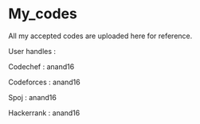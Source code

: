 # My_codes

All my accepted codes are uploaded here for reference. 

User handles :

Codechef : anand16

Codeforces : anand16

Spoj : anand16

Hackerrank : anand16
